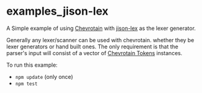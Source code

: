 # examples_jison-lex

A Simple example of using [Chevrotain](https://github.com/SAP/chevrotain)
with [jison-lex](https://github.com/zaach/jison-lex) as the lexer generator.

Generally any lexer/scanner can be used with chevrotain.
whether they be lexer generators or hand built ones. 
The only requirement is that the parser's input will consist of 
a vector of [Chevrotain Tokens](https://github.com/SAP/chevrotain/blob/master/src/scan/tokens_public.ts#L61) instances.

 
To run this example:
* ```npm update``` (only once)
* ```npm test```
